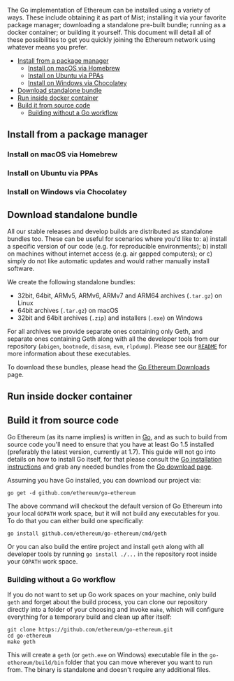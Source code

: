 The Go implementation of Ethereum can be installed using a variety of ways. These include obtaining it as part of Mist; installing it via your favorite package manager; downloading a standalone pre-built bundle; running as a docker container; or building it yourself. This document will detail all of these possibilities to get you quickly joining the Ethereum network using whatever means you prefer.

 * [Install from a package manager](#install-from-a-package-manager)
   * [Install on macOS via Homebrew](#install-on-macos-via-homebrew)
   * [Install on Ubuntu via PPAs](#install-on-ubuntu-via-ppas)
   * [Install on Windows via Chocolatey](#install-on-windows-via-chocolatey)
 * [Download standalone bundle](#download-standalone-bundle)
 * [Run inside docker container](#run-inside-docker-container)
 * [Build it from source code](#build-it-from-source-code)
   * [Building without a Go workflow](#building-without-a-go-workflow)

## Install from a package manager

### Install on macOS via Homebrew

### Install on Ubuntu via PPAs

### Install on Windows via Chocolatey

## Download standalone bundle

All our stable releases and develop builds are distributed as standalone bundles too. These can be useful for scenarios where you'd like to: a) install a specific version of our code (e.g. for reproducible environments); b) install on machines without internet access (e.g. air gapped computers); or c) simply do not like automatic updates and would rather manually install software.

We create the following standalone bundles:

 * 32bit, 64bit, ARMv5, ARMv6, ARMv7 and ARM64 archives (`.tar.gz`) on Linux
 * 64bit archives (`.tar.gz`) on macOS
 * 32bit and 64bit archives (`.zip`) and installers (`.exe`) on Windows

For all archives we provide separate ones containing only Geth, and separate ones containing Geth along with all the developer tools from our repository (`abigen`, `bootnode`, `disasm`, `evm`, `rlpdump`). Please see our [`README`](https://github.com/ethereum/go-ethereum#executables) for more information about these executables.

To download these bundles, please head the [Go Ethereum Downloads](https://geth.ethereum.org/downloads) page.

## Run inside docker container

## Build it from source code

Go Ethereum (as its name implies) is written in [Go](https://golang.org), and as such to build from source code you'll need to ensure that you have at least Go 1.5 installed (preferably the latest version, currently at 1.7). This guide will not go into details on how to install Go itself, for that please consult the [Go installation instructions](https://golang.org/doc/install) and grab any needed bundles from the [Go download page](https://golang.org/dl/).

Assuming you have Go installed, you can download our project via:

```
go get -d github.com/ethereum/go-ethereum
```

The above command will checkout the default version of Go Ethereum into your local `GOPATH` work space, but it will not build any executables for you. To do that you can either build one specifically:

```
go install github.com/ethereum/go-ethereum/cmd/geth
```

Or you can also build the entire project and install `geth` along with all developer tools by running `go install ./...` in the repository root inside your `GOPATH` work space.

### Building without a Go workflow

If you do not want to set up Go work spaces on your machine, only build `geth` and forget about the build process, you can clone our repository directly into a folder of your choosing and invoke `make`, which will configure everything for a temporary build and clean up after itself:

```
git clone https://github.com/ethereum/go-ethereum.git
cd go-ethereum
make geth
```

This will create a `geth` (or `geth.exe` on Windows) executable file in the `go-ethereum/build/bin` folder that you can move wherever you want to run from. The binary is standalone and doesn't require any additional files.
